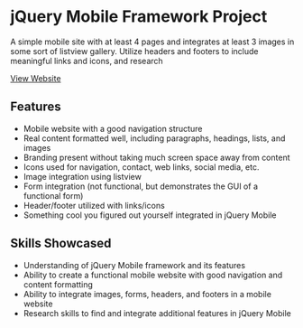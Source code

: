 # jQuery Mobile Framework Project
A simple mobile site with at least 4 pages and integrates at least 3 images in some sort of listview gallery.  Utilize headers and footers to include meaningful links and icons, and research

[View Website](https://raw.githack.com/nrosanes3/Mobile-Framework-jQuery/main/index.html)

## Features
* Mobile website with a good navigation structure
* Real content formatted well, including paragraphs, headings, lists, and images
* Branding present without taking much screen space away from content
* Icons used for navigation, contact, web links, social media, etc.
* Image integration using listview
* Form integration (not functional, but demonstrates the GUI of a functional form)
* Header/footer utilized with links/icons
* Something cool you figured out yourself integrated in jQuery Mobile

## Skills Showcased
* Understanding of jQuery Mobile framework and its features
* Ability to create a functional mobile website with good navigation and content formatting
* Ability to integrate images, forms, headers, and footers in a mobile website
* Research skills to find and integrate additional features in jQuery Mobile
